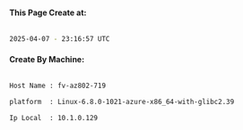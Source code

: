 
   
#### This Page Create at:

```bash

2025-04-07 - 23:16:57 UTC

```

#### Create By Machine:

```bash

Host Name : fv-az802-719

platform  : Linux-6.8.0-1021-azure-x86_64-with-glibc2.39

Ip Local  : 10.1.0.129

```

